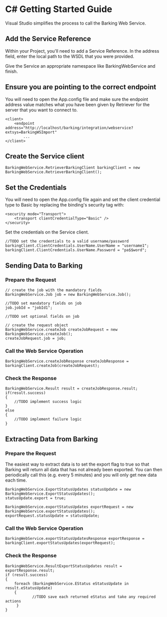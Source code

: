 # C# Getting Started Guide

Visual Studio simplifies the process to call the Barking Web Service.

## Add the Service Reference

Within your Project, you'll need to add a Service Reference. In the address field, enter the local path to the WSDL that you were provided.

Give the Service an appropriate namespace like BarkingWebService and finish.

## Ensure you are pointing to the correct endpoint

You will need to open the App.config file and make sure the endpoint address value matches what you have been given by Retriever for the server that you want to connect to.

    <client>
        <endpoint address="http://localhost/barking/integration/webservice?extsys=BarkingWSImport"
            ...
    </client>

## Create the Service client

	BarkingWebService.RetrieverBarkingClient barkingClient = new BarkingWebService.RetrieverBarkingClient();

## Set the Credentials 

You will need to open the App.config file again and set the client credential type to Basic by replacing the binding's security tag with:
	
	<security mode="Transport">
		<transport clientCredentialType="Basic" />
	</security>
 

Set the credentials on the Service client.

	//TODO set the credentials to a valid username/password
    barkingClient.ClientCredentials.UserName.UserName = "username1";
    barkingClient.ClientCredentials.UserName.Password = "pa$$word";

## Sending Data to Barking

### Prepare the Request

	// create the job with the mandatory fields
    BarkingWebService.Job job = new BarkingWebService.Job();

    //TODO set mandatory fields on job
    job.jobId = "jobId1";
    
    //TODO set optional fields on job

    // create the request object
    BarkingWebService.createJob createJobRequest = new BarkingWebService.createJob();
    createJobRequest.job = job;

### Call the Web Service Operation

 	BarkingWebService.createJobResponse createJobResponse = barkingClient.createJob(createJobRequest);

### Check the Response

    BarkingWebService.Result result = createJobResponse.result;
    if(result.success)
    {
    	//TODO implement success logic
    }
    else
    {
    	//TODO implement failure logic
    }

## Extracting Data from Barking

### Prepare the Request

The easiest way to extract data is to set the export flag to true so that Barking will return all data that has not already been exported. You can then periodically call this (e.g. every 5 minutes) and you will only get new data each time.

    BarkingWebService.ExportStatusUpdates statusUpdate = new BarkingWebService.ExportStatusUpdates();
    statusUpdate.export = true;
            
    BarkingWebService.exportStatusUpdates exportRequest = new BarkingWebService.exportStatusUpdates();
    exportRequest.statusUpdate = statusUpdate;

### Call the Web Service Operation

	BarkingWebService.exportStatusUpdatesResponse exportResponse = barkingClient.exportStatusUpdates(exportRequest);

### Check the Response

	BarkingWebService.ResultExportStatusUpdates result = exportResponse.result;
    if (result.success)
    {
    	foreach (BarkingWebService.EStatus eStatusUpdate in result.eStatusUpdate)
      	{
                //TODO save each returned eStatus and take any required actions
         }
    }